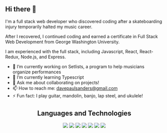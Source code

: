 ## Hi there 👋

I'm a full stack web developer who discovered coding after a skateboarding injury temporarily halted my music career.

 After I recovered, I continued coding and earned a certificate in Full Stack Web Development from George Washington University.
 
 I am experienced with the full stack, including Javascript, React, React-Redux, Node.js, and Express.

- 🔭 I’m currently working on Setlists, a program to help musicians organize performances
- 🌱 I’m currently learning Typescript
- 💬 Ask me about collaborating on projects!
- 📫 How to reach me: davepaulsanders@gmail.com
- ⚡ Fun fact: I play guitar, mandolin, banjo, lap steel, and ukulele!

<h2 align="center">Languages and Technologies</h2>
  <div align="center">
     <img src="https://upload.wikimedia.org/wikipedia/commons/9/99/Unofficial_JavaScript_logo_2.svg" align="" style="width: 50px, height: 50px"/>
     <img src="https://upload.wikimedia.org/wikipedia/commons/a/a7/React-icon.svg" width: "50px" height: "50px"/>
     <img src="https://upload.wikimedia.org/wikipedia/commons/3/38/HTML5_Badge.svg" width: "50px" height: "50px"/>
     <img src="https://upload.wikimedia.org/wikipedia/commons/6/62/CSS3_logo.svg" width: "50px" height: "50px"/>
     <img src="https://upload.wikimedia.org/wikipedia/commons/b/b2/Bootstrap_logo.svg" width: "50px" height: "50px"/>
     <img src="https://upload.wikimedia.org/wikipedia/commons/d/d5/Tailwind_CSS_Logo.svg" width: "50px" height: "50px"/>
     <img src="https://upload.wikimedia.org/wikipedia/commons/3/3f/Git_icon.svg" width: "50px" height: "50px"/>
   
  </div>
